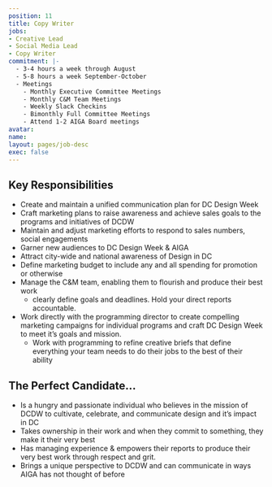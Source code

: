 ```yaml
---
position: 11
title: Copy Writer
jobs:
- Creative Lead
- Social Media Lead
- Copy Writer
commitment: |-
  - 3-4 hours a week through August
  - 5-8 hours a week September-October
  - Meetings
    - Monthly Executive Committee Meetings
    - Monthly C&M Team Meetings
    - Weekly Slack Checkins
    - Bimonthly Full Committee Meetings
    - Attend 1-2 AIGA Board meetings
avatar:
name:
layout: pages/job-desc
exec: false
---
```


## Key Responsibilities
  - Create and maintain a unified communication plan for DC Design Week
  - Craft marketing plans to raise awareness and achieve sales goals to the programs and initiatives of DCDW
  - Maintain and adjust marketing efforts to respond to sales numbers, social engagements
  - Garner new audiences to DC Design Week & AIGA
  - Attract city-wide and national awareness of Design in DC
  - Define marketing budget to include any and all spending for promotion or otherwise
  - Manage the C&M team, enabling them to flourish and produce their best work
    - clearly define goals and deadlines. Hold your direct reports accountable.
  - Work directly with the programming director to create compelling marketing campaigns for individual programs and craft DC Design Week to meet it’s goals and mission.
    - Work with programming to refine creative briefs that define everything your team needs to do their jobs to the best of their ability

## The Perfect Candidate…
  - Is a hungry and passionate individual who believes in the mission of DCDW to cultivate, celebrate, and communicate design and it’s impact in DC
  - Takes ownership in their work and when they commit to something, they make it their very best
  - Has managing experience & empowers their reports to produce their very best work through respect and grit.
  - Brings a unique perspective to DCDW and can communicate in ways AIGA has not thought of before
